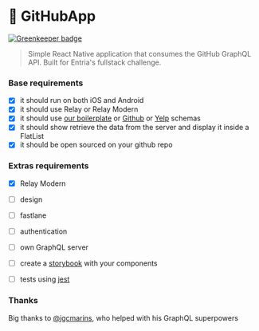 # :octopus: GitHubApp

[![Greenkeeper badge](https://badges.greenkeeper.io/ruanmartinelli/GitHubApp.svg)](https://greenkeeper.io/)

> Simple React Native application that consumes the GitHub GraphQL API. Built for Entria's fullstack challenge.

### Base requirements

- [X] it should run on both iOS and Android
- [X] it should use Relay or Relay Modern
- [X] it should use [our boilerplate]  or [Github] or [Yelp] schemas 
- [X] it should show retrieve the data from the server and display it inside a FlatList
- [X] it should be open sourced on your github repo

### Extras requirements

- [X] Relay Modern
- [ ] design
- [ ] fastlane
- [ ] authentication
- [ ] own GraphQL server
- [ ] create a [storybook] with your components
- [ ] tests using [jest]


[storybook]: https://github.com/storybooks/storybook
[jest]: https://jest-everywhere.now.sh
[our boilerplate]: https://github.com/entria/graphql-dataloader-boilerplate
[Github]: https://developer.github.com/v4/
[Yelp]: https://www.yelp.com/developers/platform

### Thanks

Big thanks to [@jgcmarins](https://github.com/jgcmarins), who helped with his GraphQL superpowers